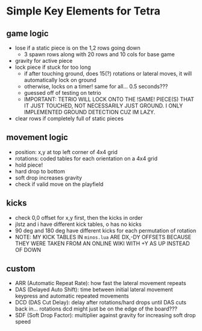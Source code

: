 # Simple Key Elements for Tetra

## game logic
- lose if a static piece is on the 1,2 rows going down
  - 3 spawn rows along with 20 rows and 10 cols for base game
- gravity for active piece
- lock piece if stuck for too long
  - if after touching ground, does 15(?) rotations or lateral moves, it will automatically lock on ground
  - otherwise, locks on a timer! same for all... 0.5 seconds???
  - guessed off of testing on tetrio
  - IMPORTANT: TETRIO WILL LOCK ONTO THE !SAME! PIECE(S) THAT IT JUST TOUCHED, NOT NECESSARILY JUST GROUND. I ONLY IMPLEMENTED GROUND DETECTION CUZ IM LAZY.
- clear rows if completely full of static pieces

## movement logic
- position: x,y at top left corner of 4x4 grid
- rotations: coded tables for each orientation on a 4x4 grid
- hold piece!
- hard drop to bottom
- soft drop increases gravity
- check if valid move on the playfield

## kicks
- check 0,0 offset for x,y first, then the kicks in order
- jlstz and i have different kick tables, o has no kicks
- 90 deg and 180 deg have different kicks for each permutation of rotation
- NOTE: MY KICK TABLES IN `minos.lua` ARE DX,-DY OFFSETS BECAUSE THEY WERE TAKEN FROM AN ONLINE WIKI WITH +Y AS UP INSTEAD OF DOWN

## custom
- ARR (Automatic Repeat Rate): how fast the lateral movement repeats
- DAS (Delayed Auto Shift): time between initial lateral movement keypress and automatic repeated movements
- DCD (DAS Cut Delay): delay after rotations/hard drops until DAS cuts back in... rotations dcd might just be on the edge of the board???
- SDF (Soft Drop Factor): multiplier against gravity for increasing soft drop speed